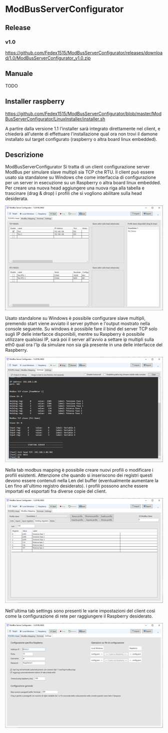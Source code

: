 # ModBusServerConfigurator



## Release

### v1.0
https://github.com/Fedex1515/ModBusServerConfigurator/releases/download/1.0/ModBusServerConfigurator_v1.0.zip

## Manuale

TODO

## Installer raspberry

https://github.com/Fedex1515/ModBusServerConfigurator/blob/master/ModBusServerConfigurator/LinuxInstaller/installer.sh

A partire dalla versione 1.1 l'installer sarà integrato direttamente nel client, e chiederà all'utente di effettuare l'installazione qual ora non trovi il damone installato sul target configurato (raspberry o altra board linux embedded).

## Descrizione

ModBusServerConfigurator Si tratta di un client configurazione server ModBus per simulare slave multipli sia TCP che RTU. Il client può essere usato sia standalone su Windows che come interfaccia di configurazione per un server in esecuzione su un Raspberry o altra board linux embedded. Per creare una nuova head aggiungere una nuova riga alla tabella e trascinare (drag & drop) i profili che si vogliono abilitare sulla head desiderata.

![alt text](https://github.com/Fedex1515/ModBusServerConfigurator/blob/master/ModBusServerConfigurator/Img/Screenshot_1.PNG?raw=true)

Usato standalone su Windows è possibile configurare slave multipli, premendo start viene avviato il server python e l'output mostrato nella console seguente. Su windows è possibile fare il bind del server TCP solo sugli IP delle interfacce disponibili, mentre su Raspberry è possibile utilizzare qualsiasi IP, sarà poi il server all'avvio a settare ip multipli sulla eth0 qual ora l'Ip da simulare non sia già presente in una delle interfacce del Raspberry.

![alt text](https://github.com/Fedex1515/ModBusServerConfigurator/blob/master/ModBusServerConfigurator/Img/Screenshot_2.PNG?raw=true)

Nella tab modbus mapping è possibile creare nuovi profili o modificare i profili esistenti. Attenzione che quando si inseriscono dei registri questi devono essere contenuti nella Len del buffer (eventualmente aumentare la Len fino all'ultimo registro desiderato). i profili possono anche essere importati ed esportati fra diverse copie del client.

![alt text](https://github.com/Fedex1515/ModBusServerConfigurator/blob/master/ModBusServerConfigurator/Img/Screenshot_3.PNG?raw=true)

Nell'ultima tab settings sono presenti le varie impostazioni del client così come la configurazione di rete per raggiungere il Raspberry desiderato.

![alt text](https://github.com/Fedex1515/ModBusServerConfigurator/blob/master/ModBusServerConfigurator/Img/Screenshot_4.PNG?raw=true)
